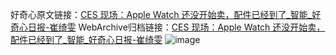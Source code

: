 好奇心原文链接：[CES 现场：Apple Watch 还没开始卖，配件已经到了_智能_好奇心日报-崔绮雯](https://www.qdaily.com/articles/5013.html)
WebArchive归档链接：[CES 现场：Apple Watch 还没开始卖，配件已经到了_智能_好奇心日报-崔绮雯](http://web.archive.org/web/20190623163602/https://www.qdaily.com/articles/5013.html)
![image](http://ww3.sinaimg.cn/large/007d5XDply1g3wgejvjwzj30u044g1kx)